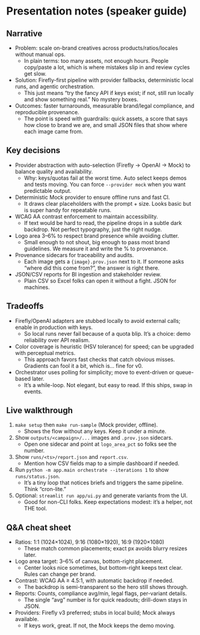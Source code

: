 # Presentation notes (speaker guide)

## Narrative
- Problem: scale on-brand creatives across products/ratios/locales without manual ops.
  - In plain terms: too many assets, not enough hours. People copy/paste a lot, which is where mistakes slip in and review cycles get slow.
- Solution: Firefly-first pipeline with provider fallbacks, deterministic local runs, and agentic orchestration.
  - This just means “try the fancy API if keys exist; if not, still run locally and show something real.” No mystery boxes.
- Outcomes: faster turnarounds, measurable brand/legal compliance, and reproducible provenance.
  - The point is speed with guardrails: quick assets, a score that says how close to brand we are, and small JSON files that show where each image came from.

## Key decisions
- Provider abstraction with auto-selection (Firefly → OpenAI → Mock) to balance quality and availability.
  - Why: keys/quotas fail at the worst time. Auto select keeps demos and tests moving. You can force `--provider mock` when you want predictable output.
- Deterministic Mock provider to ensure offline runs and fast CI.
  - It draws clear placeholders with the prompt + size. Looks basic but is super handy for repeatable runs.
- WCAG AA contrast enforcement to maintain accessibility.
  - If text would be hard to read, the pipeline drops in a subtle dark backdrop. Not perfect typography, just the right nudge.
- Logo area 3–6% to respect brand presence while avoiding clutter.
  - Small enough to not shout, big enough to pass most brand guidelines. We measure it and write the % to provenance.
- Provenance sidecars for traceability and audits.
  - Each image gets a `{image}.prov.json` next to it. If someone asks “where did this come from?”, the answer is right there.
- JSON/CSV reports for BI ingestion and stakeholder review.
  - Plain CSV so Excel folks can open it without a fight. JSON for machines.

## Tradeoffs
- Firefly/OpenAI adapters are stubbed locally to avoid external calls; enable in production with keys.
  - So local runs never fail because of a quota blip. It’s a choice: demo reliability over API realism.
- Color coverage is heuristic (HSV tolerance) for speed; can be upgraded with perceptual metrics.
  - This approach favors fast checks that catch obvious misses. Gradients can fool it a bit, which is… fine for v0.
- Orchestrator uses polling for simplicity; move to event-driven or queue-based later.
  - It’s a while-loop. Not elegant, but easy to read. If this ships, swap in events.

## Live walkthrough
1) `make setup` then `make run-sample` (Mock provider, offline).
   - Shows the flow without any keys. Keep it under a minute.
2) Show `outputs/<campaign>/...` images and `.prov.json` sidecars.
   - Open one sidecar and point at `logo_area_pct` so folks see the number.
3) Show `runs/<ts>/report.json` and `report.csv`.
   - Mention how CSV fields map to a simple dashboard if needed.
4) Run `python -m app.main orchestrate --iterations 1` to show `runs/status.json`.
   - It’s a tiny loop that notices briefs and triggers the same pipeline. Think “cron-lite.”
5) Optional: `streamlit run app/ui.py` and generate variants from the UI.
   - Good for non-CLI folks. Keep expectations modest: it’s a helper, not THE tool.

## Q&A cheat sheet
- Ratios: 1:1 (1024×1024), 9:16 (1080×1920), 16:9 (1920×1080)
  - These match common placements; exact px avoids blurry resizes later.
- Logo area target: 3–6% of canvas, bottom-right placement.
  - Center looks nice sometimes, but bottom-right keeps text clear. Rules can change per brand.
- Contrast: WCAG AA ≥ 4.5:1, with automatic backdrop if needed.
  - The backdrop is semi-transparent so the hero still shows through.
- Reports: Counts, compliance avg/min, legal flags, per-variant details.
  - The single “avg” number is for quick readouts; drill-down stays in JSON.
- Providers: Firefly v3 preferred; stubs in local build; Mock always available.
  - If keys work, great. If not, the Mock keeps the demo moving.
